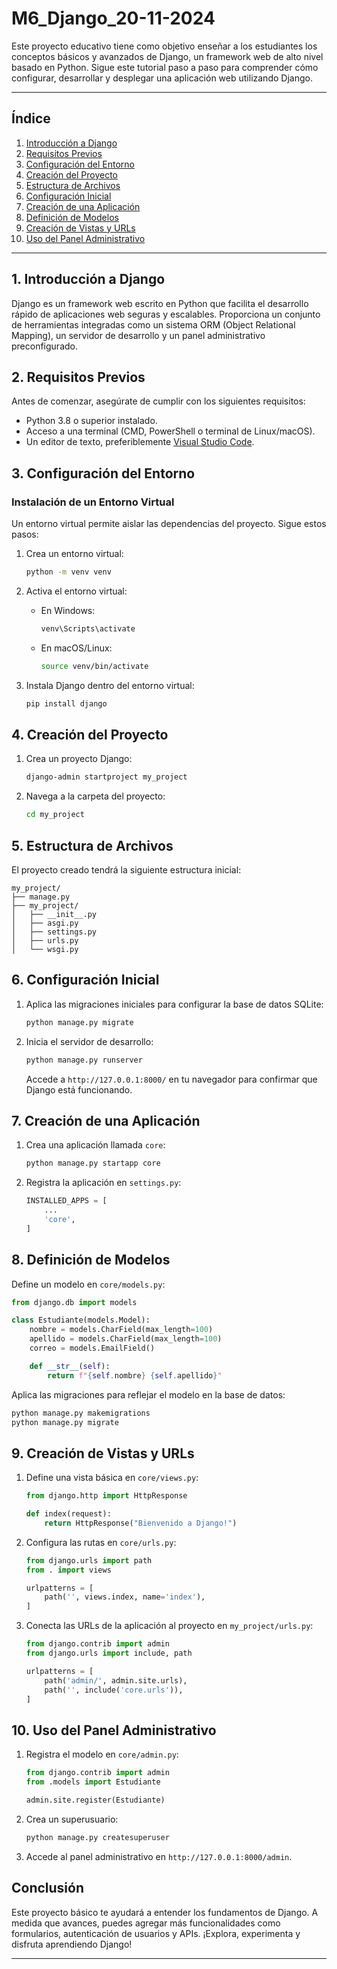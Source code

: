 # M6_Django_20-11-2024
Este proyecto educativo tiene como objetivo enseñar a los estudiantes los conceptos básicos y avanzados de Django, un framework web de alto nivel basado en Python. Sigue este tutorial paso a paso para comprender cómo configurar, desarrollar y desplegar una aplicación web utilizando Django.

---

## Índice

1. [Introducción a Django](#1-introducción-a-django)
2. [Requisitos Previos](#2-requisitos-previos)
3. [Configuración del Entorno](#3-configuración-del-entorno)
4. [Creación del Proyecto](#4-creación-del-proyecto)
5. [Estructura de Archivos](#5-estructura-de-archivos)
6. [Configuración Inicial](#6-configuración-inicial)
7. [Creación de una Aplicación](#7-creación-de-una-aplicación)
8. [Definición de Modelos](#8-definición-de-modelos)
9. [Creación de Vistas y URLs](#9-creación-de-vistas-y-urls)
10. [Uso del Panel Administrativo](#10-uso-del-panel-administrativo)

---

## 1. Introducción a Django

Django es un framework web escrito en Python que facilita el desarrollo rápido de aplicaciones web seguras y escalables. Proporciona un conjunto de herramientas integradas como un sistema ORM (Object Relational Mapping), un servidor de desarrollo y un panel administrativo preconfigurado.

## 2. Requisitos Previos

Antes de comenzar, asegúrate de cumplir con los siguientes requisitos:

- Python 3.8 o superior instalado.
- Acceso a una terminal (CMD, PowerShell o terminal de Linux/macOS).
- Un editor de texto, preferiblemente [Visual Studio Code](https://code.visualstudio.com/).

## 3. Configuración del Entorno

### Instalación de un Entorno Virtual

Un entorno virtual permite aislar las dependencias del proyecto. Sigue estos pasos:

1. Crea un entorno virtual:
   ```bash
   python -m venv venv
   ```
2. Activa el entorno virtual:
   - En Windows:
     ```bash
     venv\Scripts\activate
     ```
   - En macOS/Linux:
     ```bash
     source venv/bin/activate
     ```

3. Instala Django dentro del entorno virtual:
   ```bash
   pip install django
   ```

## 4. Creación del Proyecto

1. Crea un proyecto Django:
   ```bash
   django-admin startproject my_project
   ```
2. Navega a la carpeta del proyecto:
   ```bash
   cd my_project
   ```

## 5. Estructura de Archivos

El proyecto creado tendrá la siguiente estructura inicial:

```
my_project/
├── manage.py
├── my_project/
│   ├── __init__.py
│   ├── asgi.py
│   ├── settings.py
│   ├── urls.py
│   └── wsgi.py
```

## 6. Configuración Inicial

1. Aplica las migraciones iniciales para configurar la base de datos SQLite:
   ```bash
   python manage.py migrate
   ```
2. Inicia el servidor de desarrollo:
   ```bash
   python manage.py runserver
   ```
   Accede a `http://127.0.0.1:8000/` en tu navegador para confirmar que Django está funcionando.

## 7. Creación de una Aplicación

1. Crea una aplicación llamada `core`:
   ```bash
   python manage.py startapp core
   ```
2. Registra la aplicación en `settings.py`:
   ```python
   INSTALLED_APPS = [
       ...
       'core',
   ]
   ```

## 8. Definición de Modelos

Define un modelo en `core/models.py`:

```python
from django.db import models

class Estudiante(models.Model):
    nombre = models.CharField(max_length=100)
    apellido = models.CharField(max_length=100)
    correo = models.EmailField()

    def __str__(self):
        return f"{self.nombre} {self.apellido}"
```

Aplica las migraciones para reflejar el modelo en la base de datos:

```bash
python manage.py makemigrations
python manage.py migrate
```

## 9. Creación de Vistas y URLs

1. Define una vista básica en `core/views.py`:
   ```python
   from django.http import HttpResponse

   def index(request):
       return HttpResponse("Bienvenido a Django!")
   ```
2. Configura las rutas en `core/urls.py`:
   ```python
   from django.urls import path
   from . import views

   urlpatterns = [
       path('', views.index, name='index'),
   ]
   ```
3. Conecta las URLs de la aplicación al proyecto en `my_project/urls.py`:
   ```python
   from django.contrib import admin
   from django.urls import include, path

   urlpatterns = [
       path('admin/', admin.site.urls),
       path('', include('core.urls')),
   ]
   ```

## 10. Uso del Panel Administrativo

1. Registra el modelo en `core/admin.py`:
   ```python
   from django.contrib import admin
   from .models import Estudiante

   admin.site.register(Estudiante)
   ```
2. Crea un superusuario:
   ```bash
   python manage.py createsuperuser
   ```
3. Accede al panel administrativo en `http://127.0.0.1:8000/admin`.


## Conclusión

Este proyecto básico te ayudará a entender los fundamentos de Django. A medida que avances, puedes agregar más funcionalidades como formularios, autenticación de usuarios y APIs. ¡Explora, experimenta y disfruta aprendiendo Django!

---
